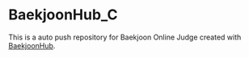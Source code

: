 # BaekjoonHub_C
This is a auto push repository for Baekjoon Online Judge created with [BaekjoonHub](https://github.com/BaekjoonHub/BaekjoonHub).
